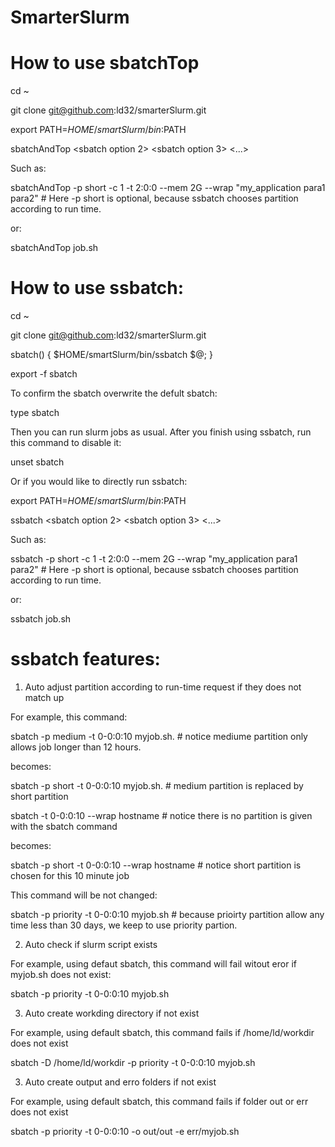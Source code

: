 # SmarterSlurm

# How to use sbatchTop

cd ~

git clone git@github.com:ld32/smarterSlurm.git

export PATH=$HOME/smartSlurm/bin:$PATH

sbatchAndTop <sbatch option1> <sbatch option 2> <sbatch option 3> <...>

Such as: 

sbatchAndTop -p short -c 1 -t 2:0:0 --mem 2G --wrap "my_application para1 para2" # Here -p short is optional, because ssbatch chooses partition according to run time.

or: 

sbatchAndTop job.sh

# How to use ssbatch:

cd ~

git clone git@github.com:ld32/smarterSlurm.git

sbatch() { $HOME/smartSlurm/bin/ssbatch $@; }  

export -f sbatch

To confirm the sbatch overwrite the defult sbatch: 

type sbatch

Then you can run slurm jobs as usual. After you finish using ssbatch, run this command to disable it: 

unset sbatch

Or if you would like to directly run ssbatch:

export PATH=$HOME/smartSlurm/bin:$PATH

ssbatch <sbatch option1> <sbatch option 2> <sbatch option 3> <...>

Such as: 

ssbatch -p short -c 1 -t 2:0:0 --mem 2G --wrap "my_application para1 para2" # Here -p short is optional, because ssbatch chooses partition according to run time.

or: 

ssbatch job.sh

# ssbatch features:

1) Auto adjust partition according to run-time request if they does not match up

For example, this command:

sbatch -p medium -t 0-0:0:10 myjob.sh.  # notice mediume partition only allows job longer than 12 hours. 

becomes:

sbatch -p short -t 0-0:0:10 myjob.sh.   # medium partition is replaced by short partition

sbatch -t 0-0:0:10 --wrap hostname # notice there is no partition is given with the sbatch command

becomes:

sbatch -p short -t 0-0:0:10 --wrap hostname # notice short partition is chosen for this 10 minute job

This command will be not changed:

sbatch -p priority -t 0-0:0:10 myjob.sh # because prioirty partition allow any time less than 30 days, we keep to use priority partion. 

2) Auto check if slurm script exists

For example, using defaut sbatch, this command will fail witout eror if myjob.sh does not exist: 

sbatch -p priority -t 0-0:0:10 myjob.sh 

3) Auto create workding directory if not exist

For example, using default sbatch, this command fails if /home/ld/workdir does not exist

sbatch -D /home/ld/workdir -p priority -t 0-0:0:10 myjob.sh 

3) Auto create output and erro folders if not exist

For example, using default sbatch, this command fails if folder out or err does not exist

sbatch -p priority -t 0-0:0:10 -o out/out -e err/myjob.sh 
